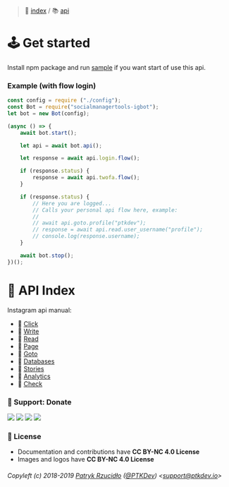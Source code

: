 > 📌 [index](../../README.md) / 📚 [api](README.md)

# 🕹 Get started
Install npm package and run [sample](../installation/npm/README.md) if you want start of use this api.

### Example (with flow login)
```javascript
const config = require ("./config");
const Bot = require("socialmanagertools-igbot");
let bot = new Bot(config);

(async () => {
	await bot.start();

	let api = await bot.api();

	let response = await api.login.flow();

	if (response.status) {
		response = await api.twofa.flow();
	}

	if (response.status) {
		// Here you are logged...
		// Calls your personal api flow here, example:
		//
		// await api.goto.profile("ptkdev");
		// response = await api.read.user_username("profile");
		// console.log(response.username);
	}

	await bot.stop();
})();
```

# 📎 API Index
Instagram api manual:
  - 📘 [Click](./click/README.md)
  - 📕 [Write](./write/README.md)
  - 📗 [Read](./read/README.md)
  - 📙 [Page](./page/README.md)
  - 📔 [Goto](./goto/README.md)
  - 📒 [Databases](./databases/README.md)
  - 📓 [Stories](./stories/README.md)
  - 📘 [Analytics](./analytics/README.md)
  - 📕 [Check](./check/README.md)

### 🎁 Support: Donate
[![](https://img.shields.io/badge/donate-paypal-005EA6.svg)](http://paypal.ptkdev.io) [![](https://img.shields.io/badge/donate-patreon-F87668.svg)](http://patreon.ptkdev.io) [![](https://img.shields.io/badge/donate-opencollective-5DA4F9.svg)](http://opencollective.ptkdev.io) [![](https://img.shields.io/badge/buy%20me-coffee-4B788C.svg)](http://coffee.ptkdev.io)

### 💫 License
* Documentation and contributions have **CC BY-NC 4.0 License**
* Images and logos have **CC BY-NC 4.0 License**

###### Copyleft (c) 2018-2019 [Patryk Rzucidło](https://ptk.dev) ([@PTKDev](https://twitter.com/ptkdev)) <[support@ptkdev.io](mailto:support@ptkdev.io)>